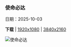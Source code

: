 ### 使命必达

日期：2025-10-03

**下载**  |  [1920x1080](https://cn.bing.com/th?id=OHR.DragonEndeavour_ZH-CN8160066040_1920x1080.jpg)  |  [3840x2160](https://cn.bing.com/th?id=OHR.DragonEndeavour_ZH-CN8160066040_UHD.jpg)

![使命必达](https://cn.bing.com/th?id=OHR.DragonEndeavour_ZH-CN8160066040_1920x1080.jpg "从SpaceX载人龙飞船“奋进号”视角看到的国际空间站主太阳能电池阵列 (© NASA)")

